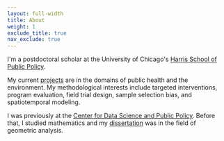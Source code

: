 ```yaml
---
layout: full-width
title: About
weight: 1
exclude_title: true
nav_exclude: true
---
```


I'm a postdoctoral scholar at the University of Chicago's [Harris School of Public Policy](http://harris.uchicago.edu).

My current [projects]({{site.baseurl}}/projects.html) are in the domains of public health and the environment.
My methodological interests include targeted interventions, program evaluation, field trial design, sample selection bias, and spatiotemporal modeling.

I was previously at the [Center for Data Science and Public Policy](http://dsapp.uchicago.edu). Before that, I studied mathematics and my [dissertation]({{site.baseurl}}/assets/pdf/dissertation.pdf) was in the field of geometric analysis.

